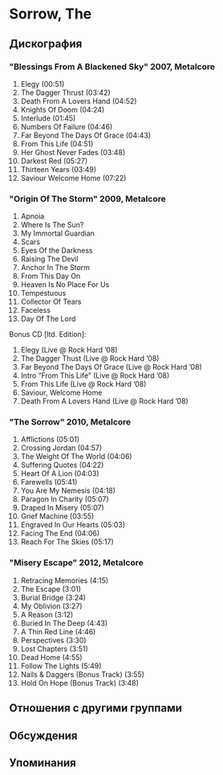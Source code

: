 # Sorrow, The



## Дискография

### "Blessings From A Blackened Sky" 2007, Metalcore

01. Elegy (00:51)
02. The Dagger Thrust (03:42)
03. Death From A Lovers Hand (04:52)
04. Knights Of Doom (04:24)
05. Interlude (01:45)
06. Numbers Of Failure (04:46)
07. Far Beyond The Days Of Grace (04:43)
08. From This Life (04:51)
09. Her Ghost Never Fades (03:48)
10. Darkest Red (05:27)
11. Thirteen Years (03:49)
12. Saviour Welcome Home (07:22)

### "Origin Of The Storm" 2009, Metalcore

01. Apnoia
02. Where Is The Sun?
03. My Immortal Guardian
04. Scars
05. Eyes Of the Darkness
06. Raising The Devil
07. Anchor In The Storm
08. From This Day On
09. Heaven Is No Place For Us
10. Tempestuous
11. Collector Of Tears
12. Faceless
13. Day Of The Lord

Bonus CD [ltd. Edition]:

01. Elegy (Live @ Rock Hard ’08)
02. The Dagger Thust (Live @ Rock Hard ’08)
03. Far Beyond The Days Of Grace (Live @ Rock Hard ’08)
04. Intro “From This Life” (Live @ Rock Hard ’08)
05. From This Life (Live @ Rock Hard ’08)
06. Saviour, Welcome Home
07. Death From A Lovers Hand (Live @ Rock Hard ’08)

### "The Sorrow" 2010, Metalcore

01. Afflictions (05:01)
02. Crossing Jordan (04:57)
03. The Weight Of The World (04:06)
04. Suffering Quotes (04:22)
05. Heart Of A Lion (04:03)
06. Farewells (05:41)
07. You Are My Nemesis (04:18)
08. Paragon In Charity (05:07)
09. Draped In Misery (05:07)
10. Grief Machine (03:55)
11. Engraved In Our Hearts (05:03)
12. Facing The End (04:06)
13. Reach For The Skies (05:17)

### "Misery Escape" 2012, Metalcore

01. Retracing Memories (4:15)
02. The Escape (3:01)
03. Burial Bridge (3:24)
04. My Oblivion (3:27)
05. A Reason (3:12)
06. Buried In The Deep (4:43)
07. A Thin Red Line (4:46)
08. Perspectives (3:30)
09. Lost Chapters (3:51)
10. Dead Home (4:55)
11. Follow The Lights (5:49)
12. Nails & Daggers (Bonus Track) (3:55)
13. Hold On Hope (Bonus Track) (3:48)


## Отношения с другими группами


## Обсуждения


## Упоминания

